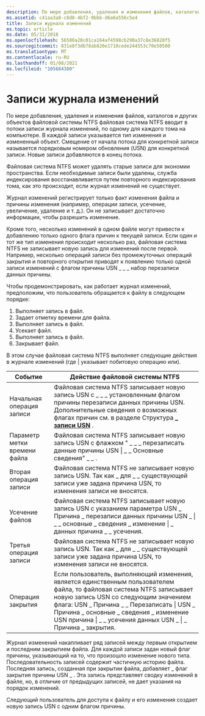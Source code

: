 ```yaml
---
description: По мере добавления, удаления и изменения файлов, каталогов и других объектов файловой системы NTFS файловая система NTFS вводит в потоки записи журнала изменений, по одному для каждого тома на компьютере.
ms.assetid: c41aa3a8-c8d8-4bf2-9bbb-d6a6a556c5e4
title: Записи журнала изменений
ms.topic: article
ms.date: 05/31/2018
ms.openlocfilehash: 56580a28c01ca164af4598cb290a37c8e36828f5
ms.sourcegitcommit: 831e8f3db78ab820e1710cede244553c70e50500
ms.translationtype: MT
ms.contentlocale: ru-RU
ms.lasthandoff: 01/08/2021
ms.locfileid: "105684380"
---
```

# <a name="change-journal-records"></a>Записи журнала изменений

По мере добавления, удаления и изменения файлов, каталогов и других объектов файловой системы NTFS файловая система NTFS вводит в потоки записи журнала изменений, по одному для каждого тома на компьютере. В каждой записи указывается тип изменения и измененный объект. Смещение от начала потока для конкретной записи называется порядковым номером обновления (USN) для конкретной записи. Новые записи добавляются в конец потока.

Файловая система NTFS может удалять старые записи для экономии пространства. Если необходимые записи были удалены, служба индексирования восстанавливается путем повторного индексирования тома, как это происходит, если журнал изменений не существует.

Журнал изменений регистрирует только факт изменения файла и причины изменения (например, операции записи, усечение, увеличение, удаление и т. д.). Он не записывает достаточно информации, чтобы разрешить изменение.

Кроме того, несколько изменений в одном файле могут привести к добавлению только одного флага причин к текущей записи. Если один и тот же тип изменения происходит несколько раз, файловая система NTFS не записывает новую запись для изменений после первой. Например, несколько операций записи без промежуточных операций закрытия и повторного открытия приводят к появлению только одной записи изменений с флагом причины USN \_ \_ \_ набор перезаписи данных причины.

Чтобы продемонстрировать, как работает журнал изменений, предположим, что пользователь обращается к файлу в следующем порядке:

1.  Выполняет запись в файл.
2.  Задает отметку времени для файла.
3.  Выполняет запись в файл.
4.  Усекает файл.
5.  Выполняет запись в файл.
6.  Закрывает файл.

В этом случае файловая система NTFS выполняет следующие действия в журнале изменений (где \| указывает побитовую операцию или).



| Событие                                 | Действие файловой системы NTFS                                                                                                                                                                                                                                                    |
|---------------------------------------|----------------------------------------------------------------------------------------------------------------------------------------------------------------------------------------------------------------------------------------------------------------------------|
| Начальная операция записи<br/>    | Файловая система NTFS записывает новую запись USN с \_ \_ \_ установленным флагом причины перезаписи данных причины USN. Дополнительные сведения о возможных флагах причин см. в разделе Структура [**\_ записи USN**](/windows/desktop/api/WinIoCtl/ns-winioctl-usn_record_v2) .<br/>                                                     |
| Параметр метки времени файла<br/> | Файловая система NTFS записывает новую запись USN с флажком " \_ \_ \_ перезаписать данные причины USN \| \_ \_ Основные сведения" \_ \_ .<br/>                                                                                                                            |
| Вторая операция записи<br/>     | Файловая система NTFS не записывает новую запись USN. Так как \_ для \_ \_ существующей записи уже задана причина USN, то изменения записи не вносятся.<br/>                                                                                           |
| Усечение файлов<br/>            | Файловая система NTFS записывает новую запись USN с указанием параметра USN \_ Причина \_ перезаписи данных причины USN \_ \| \_ \_ основные \_ сведения \_ изменение \| \_ данных причина \_ \_ усечения.<br/>                                                                                           |
| Третья операция записи<br/>      | Файловая система NTFS не записывает новую запись USN. Так как \_ для \_ \_ существующей записи уже задана причина USN, то изменения записи не вносятся.<br/>                                                                                           |
| Операция закрытия<br/>            | Если пользователь, выполняющий изменения, является единственным пользователем файла, то файловая система NTFS записывает новую запись USN со следующим значением флага: USN \_ Причина \_ \_ Перезаписать \| USN \_ Причина \_ основные \_ сведения \_ изменение USN причина \| \_ \_ усечения данных USN \_ \| \_ Причина \_ закрытия.<br/> |



 

Журнал изменений накапливает ряд записей между первым открытием и последним закрытием файла. Для каждой записи задан новый флаг причины, указывающий на то, что произошло изменение нового типа. Последовательность записей содержит частичную историю файла. Последняя запись, созданная при закрытии файла, добавляет \_ флаг закрытия причины USN \_ . Эта запись представляет сводку изменений в файле, но, в отличие от предыдущих записей, не дает указания на порядок изменений.

Следующий пользователь для доступа к файлу и его изменения создает новую запись USN с одним флагом причины.

 

 




